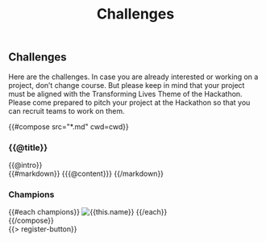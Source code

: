 ﻿---
title: Challenges
cwd: src/content/events/seattle/2014/challenges
---
## <i class="icon fa-flag"></i> Challenges

Here are the challenges. In case you are already interested or working on a project, don’t change course. But please keep in mind that your project must be aligned with the Transforming Lives Theme of the Hackathon. Please come prepared to pitch your project at the Hackathon so that you can recruit teams to work on them.

{{#compose src="*.md" cwd=cwd}}
<div class="row">
  <div class="3u">
    <h3>{{@title}}</h3> 
  </div>
  <div class="9u challenge-description">
    <div class="expander intro">
      <span class="toggle-switch"></span>
      {{@intro}} 
    </div>
    <div class="content">
{{#markdown}}
{{{@content}}}
{{/markdown}}
    <h3>Champions</h3>
    {{#each champions}}
      <img src="{{../assets}}/images/sponsors/{{this.logo}}" alt="{{this.name}}"/>
    {{/each}}
    </div>
  </div>
</div>
{{/compose}}
<br/>
{{> register-button}}
